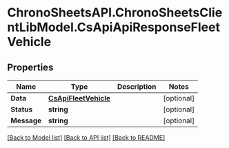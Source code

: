 # ChronoSheetsAPI.ChronoSheetsClientLibModel.CsApiApiResponseFleetVehicle
## Properties

Name | Type | Description | Notes
------------ | ------------- | ------------- | -------------
**Data** | [**CsApiFleetVehicle**](CsApiFleetVehicle.md) |  | [optional] 
**Status** | **string** |  | [optional] 
**Message** | **string** |  | [optional] 

[[Back to Model list]](../README.md#documentation-for-models) [[Back to API list]](../README.md#documentation-for-api-endpoints) [[Back to README]](../README.md)

